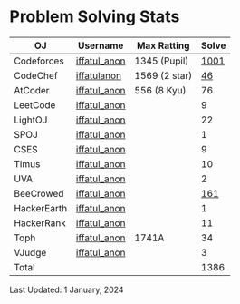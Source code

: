 # Problem Solving Stats

| OJ | Username | Max Ratting | Solve |
| -- | -------- | ----------- | ----- |
| Codeforces | [iffatul_anon](https://codeforces.com/profile/iffatul_anon)| 1345 (Pupil) | [1001](https://github.com/iffatul-anon/Online-Judge-Problem-Solve/tree/main/CodeForces) |
| CodeChef | [iffatulanon](https://www.codechef.com/users/iffatulanon) | 1569 (2 star) | [46](https://github.com/iffatul-anon/CodeChef) |
| AtCoder | [iffatul_anon](https://atcoder.jp/users/iffatul_anon) | 556 (8 Kyu) | 76 |
| LeetCode | [iffatul_anon](https://leetcode.com/iffatul_anon/) |  | 9 |
| LightOJ | [iffatul_anon](https://lightoj.com/user/iffatul_anon) |  | 22 |
| SPOJ | [iffatul_anon](https://www.spoj.com/myaccount/) |  | 1 |  
| CSES | [iffatul_anon](https://cses.fi/user/193069) |  | 9 |  
| Timus | [iffatul_anon](https://acm.timus.ru/author.aspx?id=341829) |  | 10 |
| UVA | [iffatul_anon](https://onlinejudge.org/index.php?option=com_comprofiler&Itemid=3) |  | 2 |
| BeeCrowed | [iffatul_anon](https://www.beecrowd.com.br/judge/en/profile/639169) |  | [161](https://github.com/iffatul-anon/BeeCrowd) | 
| HackerEarth | [iffatul_anon](https://www.hackerearth.com/@iffatul_anon) |  | 1 |
| HackerRank | [iffatul_anon](https://www.hackerrank.com/iffatul_anon?hr_r=1) |  | 11 |
| Toph | [iffatul_anon](https://toph.co/u/iffatul_anon) | 1741A | 34 |
| VJudge | [iffatul_anon](https://vjudge.net/user/iffatul_anon) |  | 3 |
| Total |  |  | 1386 |

Last Updated: 1 January, 2024
